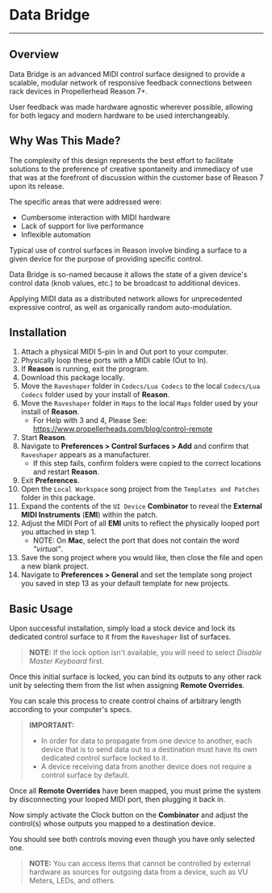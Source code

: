 # Data Bridge
---
## Overview

Data Bridge is an advanced MIDI control surface designed to provide a scalable, modular network of responsive feedback connections between rack devices in Propellerhead Reason 7+.

User feedback was made hardware agnostic wherever possible, allowing for both legacy and modern hardware to be used interchangeably.

## Why Was This Made?

The complexity of this design represents the best effort to facilitate solutions to the preference of creative spontaneity and immediacy of use that was at the forefront of discussion within the customer base of Reason 7 upon its release.

The specific areas that were addressed were:
- Cumbersome interaction with MIDI hardware
- Lack of support for live performance
- Inflexible automation

Typical use of control surfaces in Reason involve binding a surface to a given device for the purpose of providing specific control.

Data Bridge is so-named because it allows the state of a given device's control data (knob values, etc.) to be broadcast to additional devices.

Applying MIDI data as a distributed network allows for unprecedented expressive control, as well as organically random auto-modulation.

## Installation

1. Attach a physical MIDI 5-pin In and Out port to your computer.
2. Physically loop these ports with a MIDI cable (Out to In).
3. If **Reason** is running, exit the program.
4. Download this package locally.
5. Move the `Raveshaper` folder in `Codecs/Lua Codecs` to the local `Codecs/Lua Codecs` folder used by your install of **Reason**.
6. Move the `Raveshaper` folder in `Maps` to the local `Maps` folder used by your install of **Reason**.
    * For Help with 3 and 4, Please See:
    https://www.propellerheads.com/blog/control-remote
7. Start **Reason**.
8. Navigate to **Preferences > Control Surfaces > Add** and confirm that `Raveshaper` appears as a manufacturer.
    * If this step fails, confirm folders were copied to the correct locations and restart **Reason**.
9. Exit **Preferences**.
10. Open the `Local Workspace` song project from the `Templates and Patches` folder in this package.
11. Expand the contents of the `UI Device` **Combinator** to reveal the **External MIDI Instruments** (**EMI**) within the patch.
12. Adjust the MIDI Port of all **EMI** units to reflect the physically looped port you attached in step 1.
    * NOTE: On **Mac**, select the port that does not contain the word _"virtual"_.
13. Save the song project where you would like, then close the file and open a new blank project.
14. Navigate to **Preferences > General** and set the template song project you saved in step 13 as your default template for new projects.

## Basic Usage

Upon successful installation, simply load a stock device and lock its dedicated control surface to it from the `Raveshaper` list of surfaces.
>**NOTE:** If the lock option isn't available, you will need to select _Disable Master Keyboard_ first.

Once this initial surface is locked, you can bind its outputs to any other rack unit by selecting them from the list when assigning **Remote Overrides**.

You can scale this process to create control chains of arbitrary length according to your computer's specs.

>**IMPORTANT:**
>- In order for data to propagate from one device to another, each device that is to send data out to a destination must have its own dedicated control surface locked to it.
>- A device receiving data from another device does not require a control surface by default.

Once all **Remote Overrides** have been mapped, you must prime the system by disconnecting your looped MIDI port, then plugging it back in.

Now simply activate the Clock button on the **Combinator** and adjust the control(s) whose outputs you mapped to a destination device.

You should see both controls moving even though you have only selected one.

>**NOTE:** You can access items that cannot be controlled by external hardware as sources for outgoing data from a device, such as VU Meters, LEDs, and others.